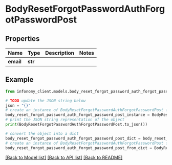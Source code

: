 # BodyResetForgotPasswordAuthForgotPasswordPost


## Properties

Name | Type | Description | Notes
------------ | ------------- | ------------- | -------------
**email** | **str** |  | 

## Example

```python
from infonomy_client.models.body_reset_forgot_password_auth_forgot_password_post import BodyResetForgotPasswordAuthForgotPasswordPost

# TODO update the JSON string below
json = "{}"
# create an instance of BodyResetForgotPasswordAuthForgotPasswordPost from a JSON string
body_reset_forgot_password_auth_forgot_password_post_instance = BodyResetForgotPasswordAuthForgotPasswordPost.from_json(json)
# print the JSON string representation of the object
print(BodyResetForgotPasswordAuthForgotPasswordPost.to_json())

# convert the object into a dict
body_reset_forgot_password_auth_forgot_password_post_dict = body_reset_forgot_password_auth_forgot_password_post_instance.to_dict()
# create an instance of BodyResetForgotPasswordAuthForgotPasswordPost from a dict
body_reset_forgot_password_auth_forgot_password_post_from_dict = BodyResetForgotPasswordAuthForgotPasswordPost.from_dict(body_reset_forgot_password_auth_forgot_password_post_dict)
```
[[Back to Model list]](../README.md#documentation-for-models) [[Back to API list]](../README.md#documentation-for-api-endpoints) [[Back to README]](../README.md)


